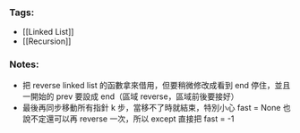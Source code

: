 ### Tags:
- [[Linked List]]
- [[Recursion]]
### Notes:
- 把 reverse linked list 的函數拿來借用，但要稍微修改成看到 end 停住，並且一開始的 prev 要設成 end（區域 reverse，區域前後要接好）
- 最後再同步移動所有指針 k 步，當移不了時就結束，特別小心 fast = None 也說不定還可以再 reverse 一次，所以 except 直接把 fast = -1


